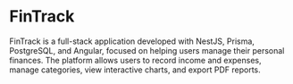 # FinTrack
FinTrack is a full-stack application developed with NestJS, Prisma, PostgreSQL, and Angular, focused on helping users manage their personal finances. The platform allows users to record income and expenses, manage categories, view interactive charts, and export PDF reports.
